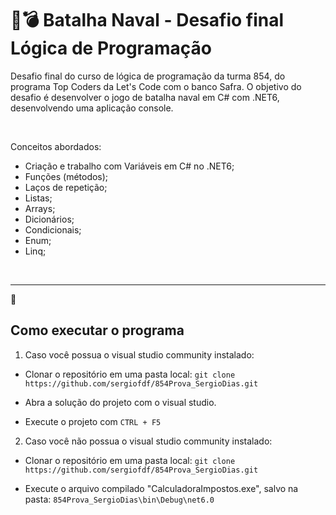 # 🚢💣 Batalha Naval - Desafio final Lógica de Programação
Desafio final do curso de lógica de programação da turma 854, do programa Top Coders da Let's Code com o banco Safra.
O objetivo do desafio é desenvolver o jogo de batalha naval em C# com .NET6, desenvolvendo uma aplicação console. 

<br>

Conceitos abordados:
- Criação e trabalho com Variáveis em C# no .NET6;
- Funções (métodos);
- Laços de repetição;
- Listas;
- Arrays;
- Dicionários;
- Condicionais;
- Enum;
- Linq;

<br>

---

🚀 
## Como executar o programa
1. Caso você possua o visual studio community instalado:
  - Clonar o repositório em uma pasta local:
    `git clone https://github.com/sergiofdf/854Prova_SergioDias.git`
  
  - Abra a solução do projeto com o visual studio.

  - Execute o projeto com `CTRL + F5`


2. Caso você não possua o visual studio community instalado:
  - Clonar o repositório em uma pasta local:
    `git clone https://github.com/sergiofdf/854Prova_SergioDias.git`

  - Execute o arquivo compilado "CalculadoraImpostos.exe", salvo na pasta:
    `854Prova_SergioDias\bin\Debug\net6.0`
